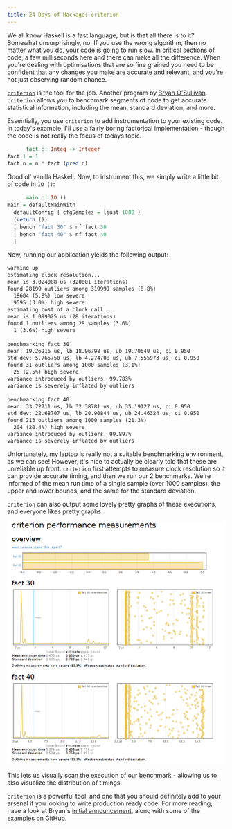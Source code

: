```yaml
---
title: 24 Days of Hackage: criterion
---
```


We all know Haskell is a fast language, but is that all there is to it? Somewhat
unsurprisingly, no. If you use the wrong algorithm, then no matter what you do,
your code is going to run slow. In critical sections of code, a few milliseconds
here and there can make all the difference. When you're dealing with
optimisations that are so fine grained you need to be confident that any changes
you make are accurate and relevant, and you're not just observing random chance.

[`criterion`](http://hackage.haskell.org/package/criterion) is the tool for the
job. Another program by [Bryan O'Sullivan](http://www.serpentine.com/blog/),
`criterion` allows you to benchmark segments of code to get accurate statistical
information, including the mean, standard deviation, and more.

Essentially, you use `criterion` to add instrumentation to your existing
code. In today's example, I'll use a fairly boring factorical implementation -
though the code is not really the focus of todays topic.

```haskell
      fact :: Integ -> Integer
fact 1 = 1
fact n = n * fact (pred n)
```

Good ol' vanilla Haskell. Now, to instrument this, we simply write a little bit
of code in `IO ()`:

```haskell
      main :: IO ()
main = defaultMainWith
  defaultConfig { cfgSamples = ljust 1000 }
  (return ())
  [ bench "fact 30" $ nf fact 30
  , bench "fact 40" $ nf fact 40
  ]
```

Now, running our application yields the following output:

```
warming up
estimating clock resolution...
mean is 3.024088 us (320001 iterations)
found 28199 outliers among 319999 samples (8.8%)
  18604 (5.8%) low severe
  9595 (3.0%) high severe
estimating cost of a clock call...
mean is 1.099025 us (28 iterations)
found 1 outliers among 28 samples (3.6%)
  1 (3.6%) high severe

benchmarking fact 30
mean: 19.26216 us, lb 18.96798 us, ub 19.70640 us, ci 0.950
std dev: 5.765750 us, lb 4.274708 us, ub 7.555973 us, ci 0.950
found 31 outliers among 1000 samples (3.1%)
  25 (2.5%) high severe
variance introduced by outliers: 99.783%
variance is severely inflated by outliers

benchmarking fact 40
mean: 33.72711 us, lb 32.38781 us, ub 35.19127 us, ci 0.950
std dev: 22.68707 us, lb 20.90844 us, ub 24.46324 us, ci 0.950
found 213 outliers among 1000 samples (21.3%)
  204 (20.4%) high severe
variance introduced by outliers: 99.897%
variance is severely inflated by outliers
```

Unfortunately, my laptop is really not a suitable benchmarking environment, as
we can see! However, it's nice to actually be clearly told that these are
unreliable up front. `criterion` first attempts to measure clock resolution so
it can provide accurate timing, and then we run our 2 benchmarks. We're informed
of the mean run time of a single sample (over 1000 samples), the upper and lower
bounds, and the same for the standard deviation.

`criterion` can also output some lovely pretty graphs of these executions, and
everyone likes pretty graphs:

![A `criterion` report](/img/criterion.png)

This lets us visually scan the execution of our benchmark - allowing us to also
visualize the distribution of timings.

`criterion` is a powerful tool, and one that you should definitely add to your
arsenal if you looking to write production ready code. For more reading, have a
look at Bryan's
[initial announcement](http://www.serpentine.com/blog/2009/09/29/criterion-a-new-benchmarking-library-for-haskell/),
along with some of the
[examples on GitHub](https://github.com/bos/criterion/tree/master/examples).
